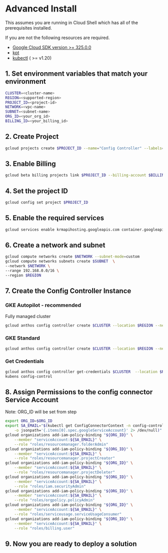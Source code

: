 # Advanced Install

This assumes you are running in Cloud Shell which has all of the prerequisites installed.

If you are not the following resources are required.

* [Google Cloud SDK version >= 325.0.0](https://cloud.google.com/sdk/docs/downloads-versioned-archives)
* [kpt](https://kpt.dev/installation/)
* [kubectl](https://kubernetes.io/docs/tasks/tools/) ( >= v1.20)

## 1. Set environment variables that match your environment

```bash
CLUSTER=<cluster-name>
REGION=<supported-region>
PROJECT_ID=<project-id>
NETWORK=<vpc-name>
SUBNET=<subnet-name>
ORG_ID=<your_org_id>
BILLING_ID=<your_billing_id>
```

## 2. Create Project

```bash
gcloud projects create $PROJECT_ID --name="Config Controller" --labels=type=infrastructure-automation --set-as-default
```

## 3. Enable Billing

```bash
gcloud beta billing projects link $PROJECT_ID --billing-account $BILLING_ID
```

## 4. Set the project ID

```bash
gcloud config set project $PROJECT_ID
```

## 5. Enable the required services

```bash
gcloud services enable krmapihosting.googleapis.com container.googleapis.com cloudresourcemanager.googleapis.com accesscontextmanager.googleapis.com
```

## 6. Create a network and subnet

```bash
gcloud compute networks create $NETWORK --subnet-mode=custom
gcloud compute networks subnets create $SUBNET  \
--network $NETWORK \
--range 192.168.0.0/16 \
--region $REGION
```

## 7. Create the Config Controller Instance

### GKE Autopilot - recommended

Fully managed cluster

```bash
gcloud anthos config controller create $CLUSTER --location $REGION --network $NETWORK --subnet $SUBNET --full-management
```

### GKE Standard

```bash
gcloud anthos config controller create $CLUSTER --location $REGION --network $NETWORK --subnet $SUBNET
```

### Get Credentials

```bash
gcloud anthos config controller get-credentials $CLUSTER  --location $REGION
kubens config-control
```

## 8. Assign Permissions to the config connector Service Account

Note: ORG_ID will be set from step

```bash
export ORG_ID=$ORG_ID
export SA_EMAIL="$(kubectl get ConfigConnectorContext -n config-control \
    -o jsonpath='{.items[0].spec.googleServiceAccount}' 2> /dev/null)"
gcloud organizations add-iam-policy-binding "${ORG_ID}" \
    --member "serviceAccount:${SA_EMAIL}" \
    --role "roles/resourcemanager.folderAdmin"
gcloud organizations add-iam-policy-binding "${ORG_ID}" \
    --member "serviceAccount:${SA_EMAIL}" \
    --role "roles/resourcemanager.projectCreator"
gcloud organizations add-iam-policy-binding "${ORG_ID}" \
    --member "serviceAccount:${SA_EMAIL}" \
    --role "roles/resourcemanager.projectDeleter"
gcloud organizations add-iam-policy-binding "${ORG_ID}" \
    --member "serviceAccount:${SA_EMAIL}" \
    --role "roles/iam.securityAdmin"
gcloud organizations add-iam-policy-binding "${ORG_ID}" \
    --member "serviceAccount:${SA_EMAIL}" \
    --role "roles/orgpolicy.policyAdmin"
gcloud organizations add-iam-policy-binding "${ORG_ID}" \
    --member "serviceAccount:${SA_EMAIL}" \
    --role "roles/serviceusage.serviceUsageConsumer"
gcloud organizations add-iam-policy-binding "${ORG_ID}" \
    --member "serviceAccount:${SA_EMAIL}" \
    --role "roles/billing.user"
```

## 9. Now you are ready to deploy a solution